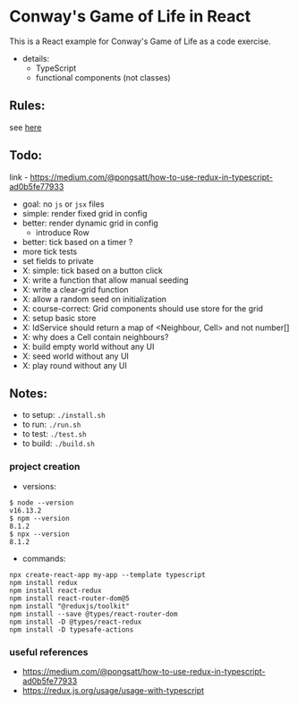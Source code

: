 
Conway's Game of Life in React
=========

This is a React example for Conway's Game of Life as a code exercise.

* details:
    - TypeScript
    - functional components (not classes)

Rules:
---------

see [here](https://en.wikipedia.org/wiki/Conway%27s_Game_of_Life)

Todo:
---------

link - https://medium.com/@pongsatt/how-to-use-redux-in-typescript-ad0b5fe77933

* goal: no `js` or `jsx` files
* simple: render fixed grid in config
* better: render dynamic grid in config
    - introduce Row
* better: tick based on a timer ?
* more tick tests
* set fields to private
* X: simple: tick based on a button click
* X: write a function that allow manual seeding
* X: write a clear-grid function
* X: allow a random seed on initialization
* X: course-correct: Grid components should use store for the grid
* X: setup basic store
* X: IdService should return a map of <Neighbour, Cell> and not number[]
* X: why does a Cell contain neighbours?
* X: build empty world without any UI
* X: seed world without any UI
* X: play round without any UI

Notes:
---------

* to setup: `./install.sh`
* to run: `./run.sh`
* to test: `./test.sh`
* to build: `./build.sh`

### project creation

* versions:
```
$ node --version
v16.13.2
$ npm --version
8.1.2
$ npx --version
8.1.2
```

* commands:
```
npx create-react-app my-app --template typescript
npm install redux
npm install react-redux
npm install react-router-dom@5
npm install "@reduxjs/toolkit"
npm install --save @types/react-router-dom
npm install -D @types/react-redux
npm install -D typesafe-actions
```

### useful references

* https://medium.com/@pongsatt/how-to-use-redux-in-typescript-ad0b5fe77933
*  https://redux.js.org/usage/usage-with-typescript

